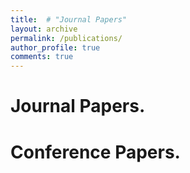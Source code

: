 ```yaml
---
title:  # "Journal Papers"
layout: archive
permalink: /publications/
author_profile: true
comments: true
---
```

<h1>
Journal Papers.
</h1>

<h1>
Conference Papers.
</h1>
